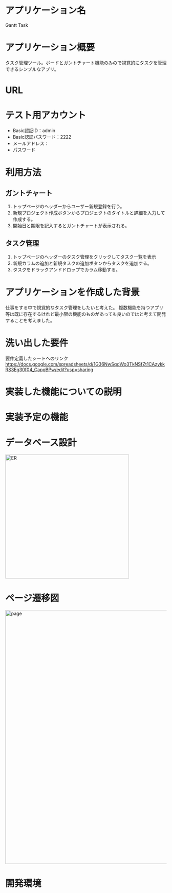 # アプリケーション名
Gantt Task

# アプリケーション概要
タスク管理ツール。ボードとガントチャート機能のみので視覚的にタスクを管理できるシンプルなアプリ。

# URL

# テスト用アカウント
- Basic認証ID：admin
- Basic認証パスワード：2222
- メールアドレス：
- パスワード

# 利用方法
## ガントチャート
1. トップページのヘッダーからユーザー新規登録を行う。
2. 新規プロジェクト作成ボタンからプロジェクトのタイトルと詳細を入力して作成する。
3. 開始日と期限を記入するとガントチャートが表示される。

## タスク管理
1. トップページのヘッダーのタスク管理をクリックしてタスク一覧を表示
2. 新規カラムの追加と新規タスクの追加ボタンからタスクを追加する。
3. タスクをドラックアンドドロップでカラム移動する。

# アプリケーションを作成した背景
仕事をする中で視覚的なタスク管理をしたいと考えた。
複数機能を持つアプリ等は既に存在するけれど最小限の機能のものがあっても良いのではと考えて開発することを考えました。

# 洗い出した要件
要件定義したシートへのリンク
https://docs.google.com/spreadsheets/d/1G36NwSqdWo3TkNSfZt1CAzykkRS3Eg30f04_CapqBPw/edit?usp=sharing

# 実装した機能についての説明

# 実装予定の機能

# データベース設計
<img width="386" alt="ER" src="https://user-images.githubusercontent.com/96759696/166207419-6284c52d-f262-4ed2-b3d7-72b1920f3084.png">

# ページ遷移図
<img width="790" alt="page" src="https://user-images.githubusercontent.com/96759696/166209262-c01b20a9-9509-4cd6-a653-0725b88aa3fe.png">

# 開発環境


